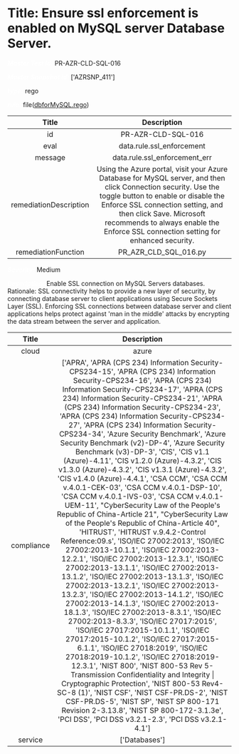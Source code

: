 



# Title: Ensure ssl enforcement is enabled on MySQL server Database Server.


***<font color="white">Master Test Id:</font>*** PR-AZR-CLD-SQL-016

***<font color="white">Master Snapshot Id:</font>*** ['AZRSNP_411']

***<font color="white">type:</font>*** rego

***<font color="white">rule:</font>*** file([dbforMySQL.rego])  
  
  
  
  

|Title|Description|
| :---: | :---: |
|id|PR-AZR-CLD-SQL-016|
|eval|data.rule.ssl_enforcement|
|message|data.rule.ssl_enforcement_err|
|remediationDescription|Using the Azure portal, visit your Azure Database for MySQL server, and then click Connection security. Use the toggle button to enable or disable the Enforce SSL connection setting, and then click Save. Microsoft recommends to always enable the Enforce SSL connection setting for enhanced security.|
|remediationFunction|PR_AZR_CLD_SQL_016.py|


***<font color="white">Severity:</font>*** Medium

***<font color="white">Description:</font>*** Enable SSL connection on MySQL Servers databases. Rationale: SSL connectivity helps to provide a new layer of security, by connecting database server to client applications using Secure Sockets Layer (SSL). Enforcing SSL connections between database server and client applications helps protect against 'man in the middle' attacks by encrypting the data stream between the server and application.  
  
  

|Title|Description|
| :---: | :---: |
|cloud|azure|
|compliance|['APRA', 'APRA (CPS 234) Information Security-CPS234-15', 'APRA (CPS 234) Information Security-CPS234-16', 'APRA (CPS 234) Information Security-CPS234-17', 'APRA (CPS 234) Information Security-CPS234-21', 'APRA (CPS 234) Information Security-CPS234-23', 'APRA (CPS 234) Information Security-CPS234-27', 'APRA (CPS 234) Information Security-CPS234-34', 'Azure Security Benchmark', 'Azure Security Benchmark (v2)-DP-4', 'Azure Security Benchmark (v3)-DP-3', 'CIS', 'CIS v1.1 (Azure)-4.11', 'CIS v1.2.0 (Azure)-4.3.2', 'CIS v1.3.0 (Azure)-4.3.2', 'CIS v1.3.1 (Azure)-4.3.2', 'CIS v1.4.0 (Azure)-4.4.1', 'CSA CCM', 'CSA CCM v.4.0.1-CEK-03', 'CSA CCM v.4.0.1-DSP-10', 'CSA CCM v.4.0.1-IVS-03', 'CSA CCM v.4.0.1-UEM-11', "CyberSecurity Law of the People's Republic of China-Article 21", "CyberSecurity Law of the People's Republic of China-Article 40", 'HITRUST', 'HITRUST v.9.4.2-Control Reference:09.s', 'ISO/IEC 27002:2013', 'ISO/IEC 27002:2013-10.1.1', 'ISO/IEC 27002:2013-12.2.1', 'ISO/IEC 27002:2013-12.3.1', 'ISO/IEC 27002:2013-13.1.1', 'ISO/IEC 27002:2013-13.1.2', 'ISO/IEC 27002:2013-13.1.3', 'ISO/IEC 27002:2013-13.2.1', 'ISO/IEC 27002:2013-13.2.3', 'ISO/IEC 27002:2013-14.1.2', 'ISO/IEC 27002:2013-14.1.3', 'ISO/IEC 27002:2013-18.1.3', 'ISO/IEC 27002:2013-8.3.1', 'ISO/IEC 27002:2013-8.3.3', 'ISO/IEC 27017:2015', 'ISO/IEC 27017:2015-10.1.1', 'ISO/IEC 27017:2015-10.1.2', 'ISO/IEC 27017:2015-6.1.1', 'ISO/IEC 27018:2019', 'ISO/IEC 27018:2019-10.1.2', 'ISO/IEC 27018:2019-12.3.1', 'NIST 800', 'NIST 800-53 Rev 5-Transmission Confidentiality and Integrity \| Cryptographic Protection', 'NIST 800-53 Rev4-SC-8 (1)', 'NIST CSF', 'NIST CSF-PR.DS-2', 'NIST CSF-PR.DS-5', 'NIST SP', 'NIST SP 800-171 Revision 2-3.13.8', 'NIST SP 800-172-3.1.3e', 'PCI DSS', 'PCI DSS v3.2.1-2.3', 'PCI DSS v3.2.1-4.1']|
|service|['Databases']|



[dbforMySQL.rego]: https://github.com/prancer-io/prancer-compliance-test/tree/master/azure/cloud/dbforMySQL.rego
